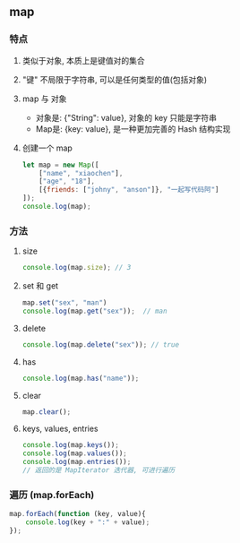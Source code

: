 ## map

### 特点

1. 类似于对象, 本质上是键值对的集合

2. "键" 不局限于字符串, 可以是任何类型的值(包括对象)

3. map 与 对象

   + 对象是: {"String": value}, 对象的 key 只能是字符串
   + Map是: {key: value}, 是一种更加完善的 Hash 结构实现

4. 创建一个 map

   ```js
   let map = new Map([
       ["name", "xiaochen"],
       ["age", "18"],
       [{friends: ["johny", "anson"]}, "一起写代码阿"]
   ]);
   console.log(map);
   ```



### 方法

1. size

   ```js
   console.log(map.size); // 3
   ```

2. set 和 get

   ```js
   map.set("sex", "man")
   console.log(map.get("sex"));  // man
   ```

3. delete

   ```js
   console.log(map.delete("sex")); // true
   ```

4. has

   ```js
   console.log(map.has("name"));
   ```

5. clear

   ```js
   map.clear();
   ```

6. keys, values, entries

   ```js
   console.log(map.keys());
   console.log(map.values());
   console.log(map.entries());
   // 返回的是 MapIterator 迭代器, 可进行遍历
   ```



### 遍历 (map.forEach)

```js
map.forEach(function (key, value){
    console.log(key + ":" + value);
});
```

